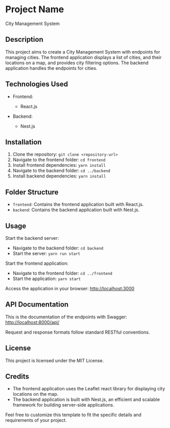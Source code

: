 # Project Name
City Management System

## Description
This project aims to create a City Management System with endpoints for managing cities. The frontend application displays a list of cities, and their locations on a map, and provides city filtering options.
The backend application handles the endpoints for cities.

## Technologies Used
- Frontend:
  - React.js

- Backend:
  - Nest.js

## Installation
1. Clone the repository: `git clone <repository-url>`
2. Navigate to the frontend folder: `cd frontend`
3. Install frontend dependencies: `yarn install`
4. Navigate to the backend folder: `cd ../backend`
5. Install backend dependencies: `yarn install`

## Folder Structure
- `frontend`: Contains the frontend application built with React.js.
- `backend`: Contains the backend application built with Nest.js.

## Usage
Start the backend server:
- Navigate to the backend folder: `cd backend`
- Start the server: `yarn run start`

Start the frontend application:
- Navigate to the frontend folder: `cd ../frontend`
- Start the application: `yarn start`

Access the application in your browser: [http://localhost:3000](http://localhost:3000)

## API Documentation
This is the documentation of the endpoints with Swagger: [http://localhost:8000/api/](http://localhost:8000/api/)

Request and response formats follow standard RESTful conventions.

## License
This project is licensed under the MIT License.

## Credits
- The frontend application uses the Leaflet react library for displaying city locations on the map. 
- The backend application is built with Nest.js, an efficient and scalable framework for building server-side applications. 

Feel free to customize this template to fit the specific details and requirements of your project.
